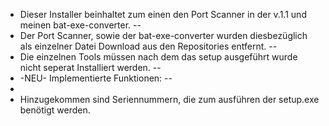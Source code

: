- Dieser Installer beinhaltet zum einen den Port Scanner in der v.1.1 und meinen bat-exe-converter.
--
- Der Port Scanner, sowie der bat-exe-converter wurden diesbezüglich als einzelner Datei Download aus den Repositories entfernt.
--
- Die einzelnen Tools müssen nach dem das setup ausgeführt wurde nicht seperat Installiert werden. 
--
- -NEU-
Implementierte Funktionen:
--
-
- Hinzugekommen sind Seriennummern, die zum ausführen der setup.exe benötigt werden. 
